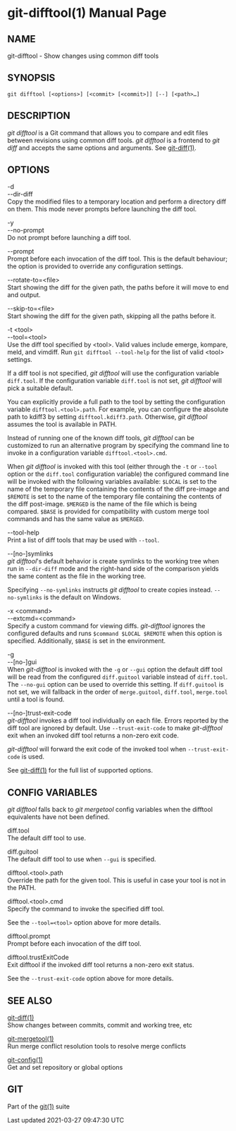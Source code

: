 git-difftool(1) Manual Page
===========================

NAME
----

git-difftool - Show changes using common diff tools

SYNOPSIS
--------

    git difftool [<options>] [<commit> [<commit>]] [--] [<path>…​]

DESCRIPTION
-----------

*git difftool* is a Git command that allows you to compare and edit files between revisions using common diff tools. *git difftool* is a frontend to *git diff* and accepts the same options and arguments. See [git-diff(1)](git-diff.html).

OPTIONS
-------

-d  
--dir-diff  
Copy the modified files to a temporary location and perform a directory diff on them. This mode never prompts before launching the diff tool.

-y  
--no-prompt  
Do not prompt before launching a diff tool.

--prompt  
Prompt before each invocation of the diff tool. This is the default behaviour; the option is provided to override any configuration settings.

--rotate-to=&lt;file&gt;  
Start showing the diff for the given path, the paths before it will move to end and output.

--skip-to=&lt;file&gt;  
Start showing the diff for the given path, skipping all the paths before it.

-t &lt;tool&gt;  
--tool=&lt;tool&gt;  
Use the diff tool specified by &lt;tool&gt;. Valid values include emerge, kompare, meld, and vimdiff. Run `git difftool --tool-help` for the list of valid &lt;tool&gt; settings.

If a diff tool is not specified, *git difftool* will use the configuration variable `diff.tool`. If the configuration variable `diff.tool` is not set, *git difftool* will pick a suitable default.

You can explicitly provide a full path to the tool by setting the configuration variable `difftool.<tool>.path`. For example, you can configure the absolute path to kdiff3 by setting `difftool.kdiff3.path`. Otherwise, *git difftool* assumes the tool is available in PATH.

Instead of running one of the known diff tools, *git difftool* can be customized to run an alternative program by specifying the command line to invoke in a configuration variable `difftool.<tool>.cmd`.

When *git difftool* is invoked with this tool (either through the `-t` or `--tool` option or the `diff.tool` configuration variable) the configured command line will be invoked with the following variables available: `$LOCAL` is set to the name of the temporary file containing the contents of the diff pre-image and `$REMOTE` is set to the name of the temporary file containing the contents of the diff post-image. `$MERGED` is the name of the file which is being compared. `$BASE` is provided for compatibility with custom merge tool commands and has the same value as `$MERGED`.

--tool-help  
Print a list of diff tools that may be used with `--tool`.

--\[no-\]symlinks  
*git difftool*'s default behavior is create symlinks to the working tree when run in `--dir-diff` mode and the right-hand side of the comparison yields the same content as the file in the working tree.

Specifying `--no-symlinks` instructs *git difftool* to create copies instead. `--no-symlinks` is the default on Windows.

-x &lt;command&gt;  
--extcmd=&lt;command&gt;  
Specify a custom command for viewing diffs. *git-difftool* ignores the configured defaults and runs `$command $LOCAL $REMOTE` when this option is specified. Additionally, `$BASE` is set in the environment.

-g  
--\[no-\]gui  
When *git-difftool* is invoked with the `-g` or `--gui` option the default diff tool will be read from the configured `diff.guitool` variable instead of `diff.tool`. The `--no-gui` option can be used to override this setting. If `diff.guitool` is not set, we will fallback in the order of `merge.guitool`, `diff.tool`, `merge.tool` until a tool is found.

--\[no-\]trust-exit-code  
*git-difftool* invokes a diff tool individually on each file. Errors reported by the diff tool are ignored by default. Use `--trust-exit-code` to make *git-difftool* exit when an invoked diff tool returns a non-zero exit code.

*git-difftool* will forward the exit code of the invoked tool when `--trust-exit-code` is used.

See [git-diff(1)](git-diff.html) for the full list of supported options.

CONFIG VARIABLES
----------------

*git difftool* falls back to *git mergetool* config variables when the difftool equivalents have not been defined.

diff.tool  
The default diff tool to use.

diff.guitool  
The default diff tool to use when `--gui` is specified.

difftool.&lt;tool&gt;.path  
Override the path for the given tool. This is useful in case your tool is not in the PATH.

difftool.&lt;tool&gt;.cmd  
Specify the command to invoke the specified diff tool.

See the `--tool=<tool>` option above for more details.

difftool.prompt  
Prompt before each invocation of the diff tool.

difftool.trustExitCode  
Exit difftool if the invoked diff tool returns a non-zero exit status.

See the `--trust-exit-code` option above for more details.

SEE ALSO
--------

[git-diff(1)](git-diff.html)  
Show changes between commits, commit and working tree, etc

 [git-mergetool(1)](git-mergetool.html)   
Run merge conflict resolution tools to resolve merge conflicts

 [git-config(1)](git-config.html)   
Get and set repository or global options

GIT
---

Part of the [git(1)](git.html) suite

Last updated 2021-03-27 09:47:30 UTC
